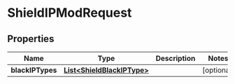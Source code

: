 

# ShieldIPModRequest


## Properties

Name | Type | Description | Notes
------------ | ------------- | ------------- | -------------
**blackIPTypes** | [**List&lt;ShieldBlackIPType&gt;**](ShieldBlackIPType.md) |  |  [optional]



